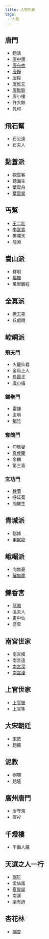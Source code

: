 ```yaml
---
title: 人物列表
tags:
 - 人物
---
```


## 唐門
- 趙活
- [唐中翎](master)
- [唐布衣](brother1)
- [唐錚](brother2)
- [唐陞](brother3)
- [唐惟元](brother4)
- [唐默鈴](girl0)
- 唐小樓
- 許大鯨
- 晁和

## 飛石幫
- 石公遠
- 石夫人

## 點蒼派
- 觀雲客
- 聽海生
- 葉雲舟
- [葉雲裳](girl2)

## 丐幫
- [王二壯](special401)
- [李富貴](special809)
- 樊嘯天
- 龍淵

## 嵩山派
- 釋明
- [福韞](special206)
- 萬里鵬程

## 全真派
- [尹志平](special205)
- 丘處機

## 崆峒派

### 飛天門
- 火龍仙君
- 金烏上人
- [丹霞子](special404)
- [虞小梅](girl3)

### 鐵拳門
- 雷謙
- 孟嗔
- [郁竹](girl6)

### 奪魄門
- 勾魂叟
- [夏侯蘭](girl5)
- 余麟
- 第三香

### 玄功門
- [魏菊](girl7)
- 呼延菊
- 閻羅生

## 青城派
- 鄒博
- [申屠龍](special405)

## 峨嵋派
- 向無憂
- [解無塵](special808)

## 錦香宮
- [龍湘](girl8)
- 溫夫人
- 畫中仙
- 盛雪

## 南宮世家
- 南宮橫
- 南宮遠
- [南宮深](special102)
- [南宮淺](special103)

## 上官世家
- [上官螢](girl4)
- 上官隼

## 大宋朝廷
- [宋悲](special800)
- 趙擴

## 泥教
- 劉顎
- 趙逵

## 廣州唐門
- 唐守鴻
- 唐衫

## 千燈樓
- 千面人魔

## 天選之人一行
- [瑞笙](special999)
- 孟仙謠
- [夏靈犀](special825)
- 南溪
- 梁有詩

## 杏花林
- [瑞杏](girl1)